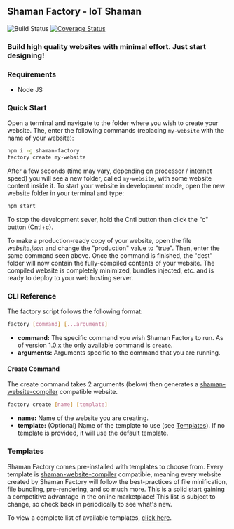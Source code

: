 ## Shaman Factory - IoT Shaman

![Build Status](https://travis-ci.org/iotshaman/shaman-factory.svg?branch=master) [![Coverage Status](https://coveralls.io/repos/github/iotshaman/shaman-factory/badge.svg?branch=master)](https://coveralls.io/github/iotshaman/shaman-factory?branch=master)

### Build high quality websites with minimal effort. Just start designing!

### Requirements
- Node JS

### Quick Start

Open a terminal and navigate to the folder where you wish to create your website. The, enter the following commands (replacing `my-website` with the name of your website):

```sh
npm i -g shaman-factory
factory create my-website
```

After a few seconds (time may vary, depending on processor / internet speed) you will see a new folder, called `my-website`, with some website content inside it. To start your website in development mode, open the new website folder in your terminal and type:

```sh
npm start
```

To stop the development sever, hold the Cntl button then click the "c" button (Cntl+c).

To make a production-ready copy of your website, open the file *website.json* and change the "production" value to "true". Then, enter the same command seen above. Once the command is finished, the "dest" folder will now contain the fully-compiled contents of your website. The compiled website is completely minimized, bundles injected, etc. and is ready to deploy to your web hosting server. 

### CLI Reference

The factory script follows the following format:

```sh
factory [command] [...arguments]
```

- **command:** The specific command you wish Shaman Factory to run. As of version 1.0.x the only available command is `create`.
- **arguments:** Arguments specific to the command that you are running.

#### Create Command

The create command takes 2 arguments (below) then generates a [shaman-website-compiler](https://github.com/iotshaman/shaman-website-compiler) compatible website. 

```sh
factory create [name] [template]
```

- **name:** Name of the website you are creating.
- **template:** (Optional) Name of the template to use (see [Templates](#templates)). If no template is provided, it will use the default template.

### Templates

Shaman Factory comes pre-installed with templates to choose from. Every template is [shaman-website-compiler](https://github.com/iotshaman/shaman-website-compiler) compatible, meaning every website created by Shaman Factory will follow the best-practices of file minification, file bundling, pre-rendering, and so much more. This is a solid start gaining a competitive advantage in the online marketplace! This list is subject to change, so check back in periodically to see what's new.

To view a complete list of available templates, [click here](https://github.com/iotshaman/shaman-factory/tree/master/templates).
